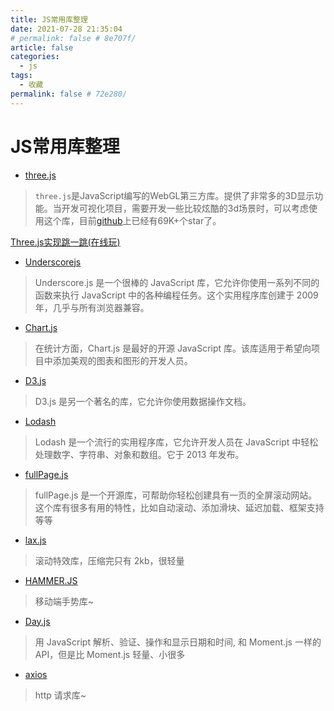 ```yaml
---
title: JS常用库整理
date: 2021-07-28 21:35:04
# permalink: false # 8e707f/
article: false
categories: 
  - js
tags: 
  - 收藏
permalink: false # 72e280/
---
```



# JS常用库整理

- [three.js](http://www.webgl3d.cn/)
> `three.js`是JavaScript编写的WebGL第三方库。提供了非常多的3D显示功能。当开发可视化项目，需要开发一些比较炫酷的3d场景时，可以考虑使用这个库，目前[github](https://github.com/mrdoob/three.js/)上已经有69K+个star了。

[Three.js实现跳一跳(在线玩)](https://juejin.cn/post/7086493323136876552)

- [Underscorejs](https://underscorejs.org/)
> Underscore.js 是一个很棒的 JavaScript 库，它允许你使用一系列不同的函数来执行 JavaScript 中的各种编程任务。这个实用程序库创建于 2009 年，几乎与所有浏览器兼容。

- [Chart.js](https://www.chartjs.org/)
> 在统计方面，Chart.js 是最好的开源 JavaScript 库。该库适用于希望向项目中添加美观的图表和图形的开发人员。

- [D3.js](https://d3js.org/)
> D3.js 是另一个著名的库，它允许你使用数据操作文档。

- [Lodash](https://lodash.com/)
> Lodash 是一个流行的实用程序库，它允许开发人员在 JavaScript 中轻松处理数字、字符串、对象和数组。它于 2013 年发布。

- [fullPage.js](https://alvarotrigo.com/fullPage/zh/)
> fullPage.js 是一个开源库，可帮助你轻松创建具有一页的全屏滚动网站。这个库有很多有用的特性，比如自动滚动、添加滑块、延迟加载、框架支持等等



- [lax.js](https://github.com/alexfoxy/lax.js)
> 滚动特效库，压缩完只有 2kb，很轻量

- [HAMMER.JS](http://hammerjs.github.io/)
> 移动端手势库~


- [Day.js](https://dayjs.gitee.io/zh-CN/)
> 用 JavaScript 解析、验证、操作和显示日期和时间, 和 Moment.js 一样的API，但是比 Moment.js 轻量、小很多

- [axios](https://github.com/axios/axios)
> http 请求库~

